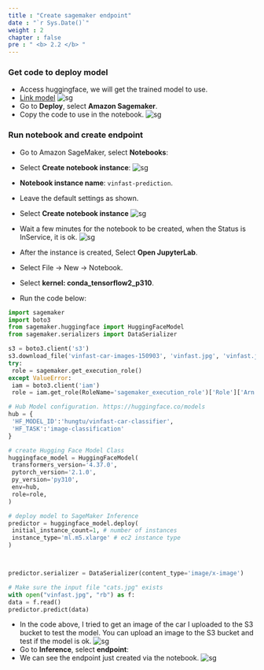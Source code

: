```yaml
---
title : "Create sagemaker endpoint"
date : "`r Sys.Date()`"
weight : 2
chapter : false
pre : " <b> 2.2 </b> "
---
```

### Get code to deploy model
* Access huggingface, we will get the trained model to use.
* [Link model](https://huggingface.co/hungtu/vinfast-car-classifier/tree/main)
![sg](/workshop-aws-card-clash-4/images/2.prerequisite/2.0.png)
* Go to **Deploy**, select **Amazon Sagemaker**.
* Copy the code to use in the notebook.
![sg](/workshop-aws-card-clash-4/images/2.prerequisite/2.2_.png)
### Run notebook and create endpoint
* Go to Amazon SageMaker, select **Notebooks**:
* Select **Create notebook instance**:
![sg](/workshop-aws-card-clash-4/images/2.prerequisite/2.3_.png)
* **Notebook instance name**: ```vinfast-prediction```.
* Leave the default settings as shown.
* Select **Create notebook instance**
![sg](/workshop-aws-card-clash-4/images/2.prerequisite/2.4_.png)
* Wait a few minutes for the notebook to be created, when the Status is InService, it is ok.
![sg](/workshop-aws-card-clash-4/images/2.prerequisite/2.7_.png)
* After the instance is created, Select **Open JupyterLab**.
* Select File -> New -> Notebook.
* Select **kernel: conda_tensorflow2_p310**.

* Run the code below:
```python
import sagemaker
import boto3
from sagemaker.huggingface import HuggingFaceModel
from sagemaker.serializers import DataSerializer

s3 = boto3.client('s3')
s3.download_file('vinfast-car-images-150903', 'vinfast.jpg', 'vinfast.jpg')
try:
 role = sagemaker.get_execution_role()
except ValueError:
 iam = boto3.client('iam')
 role = iam.get_role(RoleName='sagemaker_execution_role')['Role']['Arn']

# Hub Model configuration. https://huggingface.co/models
hub = {
 'HF_MODEL_ID':'hungtu/vinfast-car-classifier',
 'HF_TASK':'image-classification'
}

# create Hugging Face Model Class
huggingface_model = HuggingFaceModel(
 transformers_version='4.37.0',
 pytorch_version='2.1.0',
 py_version='py310',
 env=hub,
 role=role,
)

# deploy model to SageMaker Inference
predictor = huggingface_model.deploy(
 initial_instance_count=1, # number of instances
 instance_type='ml.m5.xlarge' # ec2 instance type
)



predictor.serializer = DataSerializer(content_type='image/x-image')

# Make sure the input file "cats.jpg" exists
with open("vinfast.jpg", "rb") as f:
data = f.read()
predictor.predict(data)
```
* In the code above, I tried to get an image of the car I uploaded to the S3 bucket to test the model. You can upload an image to the S3 bucket and test if the model is ok.
![sg](/workshop-aws-card-clash-4/images/2.prerequisite/2.8_.png)
* Go to **Inference**, select **endpoint**:
* We can see the endpoint just created via the notebook.
![sg](/workshop-aws-card-clash-4/images/2.prerequisite/2.9_.png)